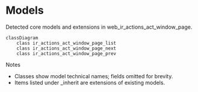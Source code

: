 # Models

Detected core models and extensions in web_ir_actions_act_window_page.

```mermaid
classDiagram
    class ir_actions_act_window_page_list
    class ir_actions_act_window_page_next
    class ir_actions_act_window_page_prev
```

Notes
- Classes show model technical names; fields omitted for brevity.
- Items listed under _inherit are extensions of existing models.
